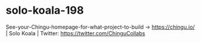 # solo-koala-198
See-your-Chingu-homepage-for-what-project-to-build -> https://chingu.io/ | Solo Koala | Twitter: https://twitter.com/ChinguCollabs
